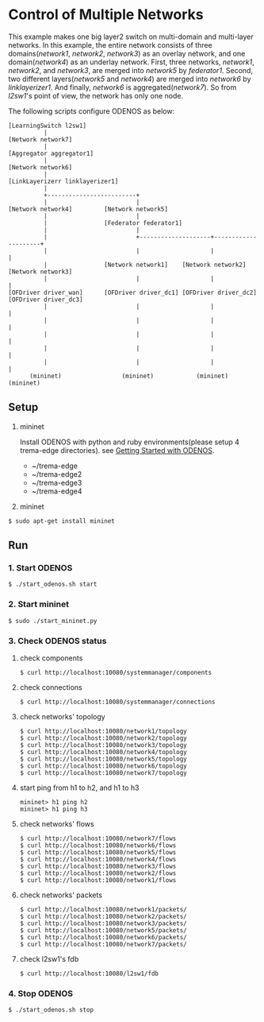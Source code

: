 # Control of Multiple Networks

This example makes one big layer2 switch on multi-domain and multi-layer networks. 
In this example, the entire network consists of three domains(*network1*, *network2*, 
*network3*) as an overlay network, and one domain(*network4*) as an underlay network. 
First, three networks, *network1*, *network2*, and *network3*, are merged into *network5* 
by *federator1*. Second, two different layers(*network5* and *network4*) are merged into 
*network6* by *linklayerizer1*. And finally, *network6* is aggregated(*network7*). So 
from *l2sw1*'s point of view, the network has only one node.

The following scripts configure ODENOS as below:

```
[LearningSwitch l2sw1]
          |
[Network network7]
          |
[Aggregator aggregator1]
          |
[Network network6]
          |
[LinkLayerizerr linklayerizer1]
          |
          +-------------------------+
          |                         |
[Network network4]         [Network network5]
          |                         |
          |                [Federator federator1]
          |                         |
          |                         +--------------------+---------------------+
          |                         |                    |                     |
          |                [Network network1]    [Network network2]    [Network network3]
          |                         |                    |                     |
[OFDriver driver_wan]      [OFDriver driver_dc1] [OFDriver driver_dc2] [OFDriver driver_dc3]
          |                         |                    |                     |
          |                         |                    |                     |
          |                         |                    |                     |
          |                         |                    |                     |
          |                         |                    |                     |
      (mininet)                 (mininet)            (mininet)             (mininet)
```


## Setup

1. mininet

   Install ODENOS with python and ruby environments(please setup 4 trema-edge directories).
   see [Getting Started with ODENOS](https://github.com/o3project/odenos/blob/master/doc/QUICKSTART.md).
     * ~/trema-edge
     * ~/trema-edge2
     * ~/trema-edge3
     * ~/trema-edge4

2. mininet

```
$ sudo apt-get install mininet
```


## Run

### 1. Start ODENOS

```
$ ./start_odenos.sh start
```

### 2. Start mininet

```
$ sudo ./start_mininet.py
```

### 3. Check ODENOS status

1. check components

   ```
   $ curl http://localhost:10080/systemmanager/components
   ```

2. check connections

   ```
   $ curl http://localhost:10080/systemmanager/connections
   ```

3. check networks' topology

   ```
   $ curl http://localhost:10080/network1/topology
   $ curl http://localhost:10080/network2/topology
   $ curl http://localhost:10080/network3/topology
   $ curl http://localhost:10080/network4/topology
   $ curl http://localhost:10080/network5/topology
   $ curl http://localhost:10080/network6/topology
   $ curl http://localhost:10080/network7/topology
   ```

4. start ping from h1 to h2, and h1 to h3

   ```
   mininet> h1 ping h2
   mininet> h1 ping h3
   ```

5. check networks' flows

   ```
   $ curl http://localhost:10080/network7/flows
   $ curl http://localhost:10080/network6/flows
   $ curl http://localhost:10080/network5/flows
   $ curl http://localhost:10080/network4/flows
   $ curl http://localhost:10080/network3/flows
   $ curl http://localhost:10080/network2/flows
   $ curl http://localhost:10080/network1/flows
   ```

6. check networks' packets

   ```
   $ curl http://localhost:10080/network1/packets/
   $ curl http://localhost:10080/network2/packets/
   $ curl http://localhost:10080/network3/packets/
   $ curl http://localhost:10080/network5/packets/
   $ curl http://localhost:10080/network6/packets/
   $ curl http://localhost:10080/network7/packets/
   ```

7. check l2sw1's fdb

   ```
   $ curl http://localhost:10080/l2sw1/fdb
   ```


### 4. Stop ODENOS

```
$ ./start_odenos.sh stop
```
